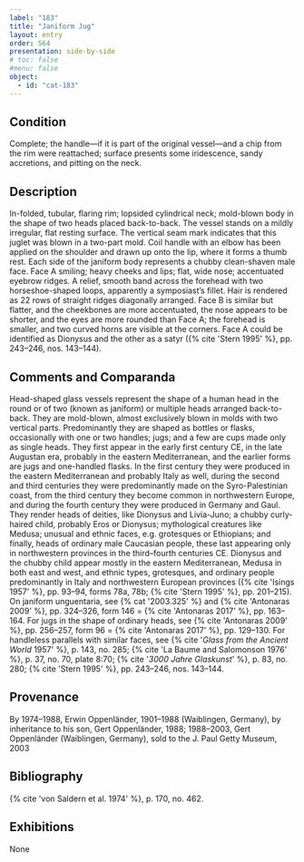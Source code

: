 ```yaml
---
label: "183"
title: "Janiform Jug"
layout: entry
order: 564
presentation: side-by-side
# toc: false
#menu: false 
object:
  - id: "cat-183"
---
```


## Condition

Complete; the handle—if it is part of the original vessel—and a chip from the rim were reattached; surface presents some iridescence, sandy accretions, and pitting on the neck.

## Description

In-folded, tubular, flaring rim; lopsided cylindrical neck; mold-blown body in the shape of two heads placed back-to-back. The vessel stands on a mildly irregular, flat resting surface. The vertical seam mark indicates that this juglet was blown in a two-part mold. Coil handle with an elbow has been applied on the shoulder and drawn up onto the lip, where it forms a thumb rest. Each side of the janiform body represents a chubby clean-shaven male face. Face A smiling; heavy cheeks and lips; flat, wide nose; accentuated eyebrow ridges. A relief, smooth band across the forehead with two horseshoe-shaped loops, apparently a symposiast’s fillet. Hair is rendered as 22 rows of straight ridges diagonally arranged. Face B is similar but flatter, and the cheekbones are more accentuated, the nose appears to be shorter, and the eyes are more rounded than Face A; the forehead is smaller, and two curved horns are visible at the corners. Face A could be identified as Dionysus and the other as a satyr ({% cite 'Stern 1995' %}, pp. 243–246, nos. 143–144).

## Comments and Comparanda

Head-shaped glass vessels represent the shape of a human head in the round or of two (known as janiform) or multiple heads arranged back-to-back. They are mold-blown, almost exclusively blown in molds with two vertical parts. Predominantly they are shaped as bottles or flasks, occasionally with one or two handles; jugs; and a few are cups made only as single heads. They first appear in the early first century CE, in the late Augustan era, probably in the eastern Mediterranean, and the earlier forms are jugs and one-handled flasks. In the first century they were produced in the eastern Mediterranean and probably Italy as well, during the second and third centuries they were predominantly made on the Syro-Palestinian coast, from the third century they become common in northwestern Europe, and during the fourth century they were produced in Germany and Gaul. They render heads of deities, like Dionysus and Livia-Juno; a chubby curly-haired child, probably Eros or Dionysus; mythological creatures like Medusa; unusual and ethnic faces, e.g. grotesques or Ethiopians; and finally, heads of ordinary male Caucasian people, these last appearing only in northwestern provinces in the third–fourth centuries CE. Dionysus and the chubby child appear mostly in the eastern Mediterranean, Medusa in both east and west, and ethnic types, grotesques, and ordinary people predominantly in Italy and northwestern European provinces ({% cite 'Isings 1957' %}, pp. 93–94, forms 78a, 78b; {% cite 'Stern 1995' %}, pp. 201–215). On janiform unguentaria, see {% cat '2003.325' %} and {% cite 'Antonaras 2009' %}, pp. 324–326, form 146 = {% cite 'Antonaras 2017' %}, pp. 163–164. For jugs in the shape of ordinary heads, see {% cite 'Antonaras 2009' %}, pp. 256–257, form 96 = {% cite 'Antonaras 2017' %}, pp. 129–130. For handleless parallels with similar faces, see {% cite '*Glass from the Ancient World* 1957' %}, p. 143, no. 285; {% cite 'La Baume and Salomonson 1976' %}, p. 37, no. 70, plate 8:70; {% cite '*3000 Jahre Glaskunst*' %}, p. 83, no. 280; {% cite 'Stern 1995' %}, pp. 243–246, nos. 143–144.

## Provenance

By 1974–1988, Erwin Oppenländer, 1901–1988 (Waiblingen, Germany), by inheritance to his son, Gert Oppenländer, 1988; 1988–2003, Gert Oppenländer (Waiblingen, Germany), sold to the J. Paul Getty Museum, 2003

## Bibliography

{% cite 'von Saldern et al. 1974' %}, p. 170, no. 462.

## Exhibitions

None